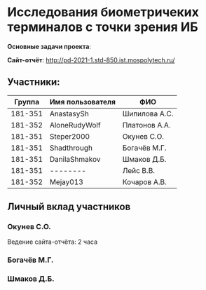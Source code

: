 # Исследования биометричеких терминалов с точки зрения ИБ
<b>Основные задачи проекта</b>: <br>

<b>Сайт-отчёт</b>: http://pd-2021-1.std-850.ist.mospolytech.ru/

## Участники:

  | Группа  | Имя пользователя | ФИО              |
  |---------|------------------|------------------|
  | 181-351 | AnastasySh   | Шипилова А.С.      |
  | 181-352 | AloneRudyWolf    | Платонов А.А.     |
  | 181-351 | Steper2000       | Окунев С.О.      |
  | 181-351 | Shadthrough      | Богачёв М.Г.     |
  | 181-351 | DanilaShmakov    | Шмаков Д.Б.      |
  | 181-351 | --------     | Лейс В.В.    |
  | 181-352 | Mejay013   | Кочаров А.В.    |

## Личный вклад участников
### Окунев С.О.
Ведение сайта-отчёта: 2 часа
### Богачёв М.Г.

### Шмаков Д.Б.
